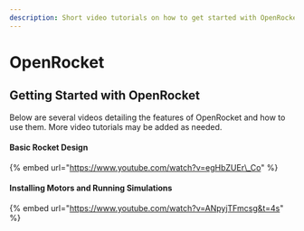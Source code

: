 ```yaml
---
description: Short video tutorials on how to get started with OpenRocket.
---
```


# OpenRocket

## Getting Started with OpenRocket

Below are several videos detailing the features of OpenRocket and how to use them. More video tutorials may be added as needed.

#### Basic Rocket Design

{% embed url="https://www.youtube.com/watch?v=egHbZUEr\_Co" %}

#### Installing Motors and Running Simulations

{% embed url="https://www.youtube.com/watch?v=ANpyjTFmcsg&t=4s" %}

